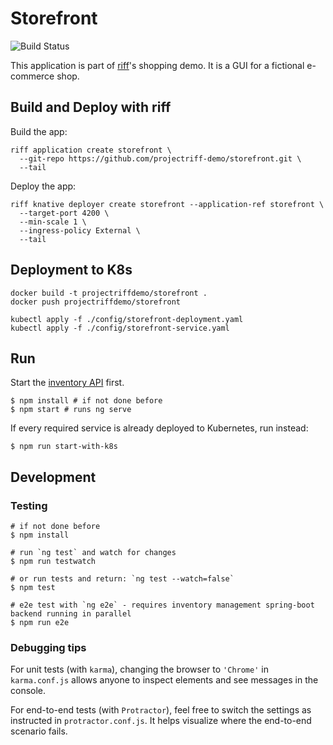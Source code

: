 # Storefront

![Build Status](https://github.com/projectriff-demo/storefront/workflows/CI/badge.svg)

This application is part of [riff](https://projectriff.io)'s shopping demo.
It is a GUI for a fictional e-commerce shop.

## Build and Deploy with riff

Build the app:

```shell script
riff application create storefront \
  --git-repo https://github.com/projectriff-demo/storefront.git \
  --tail
```

Deploy the app:

```shell script
riff knative deployer create storefront --application-ref storefront \
  --target-port 4200 \
  --min-scale 1 \
  --ingress-policy External \
  --tail
```

## Deployment to K8s

```shell script
docker build -t projectriffdemo/storefront .
docker push projectriffdemo/storefront
```

```shell script
kubectl apply -f ./config/storefront-deployment.yaml
kubectl apply -f ./config/storefront-service.yaml
```

## Run

Start the [inventory API](https://github.com/tanzu-mkondo/inventory-management/) first.

```shell script
$ npm install # if not done before
$ npm start # runs ng serve
```

If every required service is already deployed to Kubernetes, run instead:
```shell script
$ npm run start-with-k8s
```

## Development

### Testing

```shell script
# if not done before
$ npm install

# run `ng test` and watch for changes
$ npm run testwatch

# or run tests and return: `ng test --watch=false`
$ npm test

# e2e test with `ng e2e` - requires inventory management spring-boot backend running in parallel
$ npm run e2e
```


### Debugging tips

For unit tests (with `karma`), changing the browser to `'Chrome'` in `karma.conf.js`
allows anyone to inspect elements and see messages in the console.

For end-to-end tests (with `Protractor`), feel free to switch the settings as instructed
in `protractor.conf.js`. It helps visualize where the end-to-end scenario fails.
